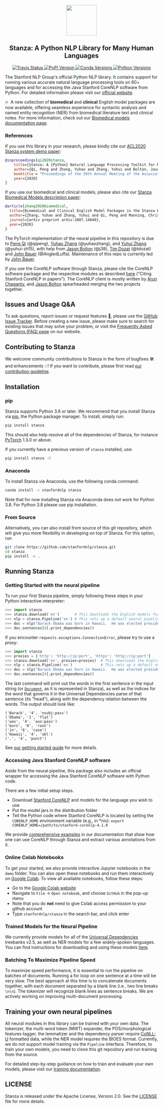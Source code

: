 <div align="center"><img src="https://github.com/stanfordnlp/stanza/raw/dev/images/stanza-logo.png" height="100px"/></div>

<h2 align="center">Stanza: A Python NLP Library for Many Human Languages</h2>

<div align="center">
    <a href="https://travis-ci.com/stanfordnlp/stanza">
        <img alt="Travis Status" src="https://travis-ci.com/stanfordnlp/stanza.svg?token=RPNzRzNDQRoq2x3J2juj&branch=master">
    </a>
    <a href="https://pypi.org/project/stanza/">
        <img alt="PyPI Version" src="https://img.shields.io/pypi/v/stanza?color=blue">
    </a>
    <a href="https://anaconda.org/stanfordnlp/stanza">
        <img alt="Conda Versions" src="https://img.shields.io/conda/vn/stanfordnlp/stanza?color=blue&label=conda">
    </a>
    <a href="https://pypi.org/project/stanza/">
        <img alt="Python Versions" src="https://img.shields.io/pypi/pyversions/stanza?colorB=blue">
    </a>
</div>

The Stanford NLP Group's official Python NLP library. It contains support for running various accurate natural language processing tools on 60+ languages and for accessing the Java Stanford CoreNLP software from Python. For detailed information please visit our [official website](https://stanfordnlp.github.io/stanza/).

🔥 &nbsp;A new collection of **biomedical** and **clinical** English model packages are now available, offering seamless experience for syntactic analysis and named entity recognition (NER) from biomedical literature text and clinical notes. For more information, check out our [Biomedical models documentation page](https://stanfordnlp.github.io/stanza/biomed.html).

### References

If you use this library in your research, please kindly cite our [ACL2020 Stanza system demo paper](https://arxiv.org/abs/2003.07082):

```bibtex
@inproceedings{qi2020stanza,
    title={Stanza: A {Python} Natural Language Processing Toolkit for Many Human Languages},
    author={Qi, Peng and Zhang, Yuhao and Zhang, Yuhui and Bolton, Jason and Manning, Christopher D.},
    booktitle = "Proceedings of the 58th Annual Meeting of the Association for Computational Linguistics: System Demonstrations",
    year={2020}
}
```

If you use our biomedical and clinical models, please also cite our [Stanza Biomedical Models description paper](https://arxiv.org/abs/2007.14640):

```bibtex
@article{zhang2020biomedical,
  title={Biomedical and Clinical English Model Packages in the Stanza Python NLP Library},
  author={Zhang, Yuhao and Zhang, Yuhui and Qi, Peng and Manning, Christopher D. and Langlotz, Curtis P.},
  journal={arXiv preprint arXiv:2007.14640},
  year={2020}
}
```

The PyTorch implementation of the neural pipeline in this repository is due to [Peng Qi](http://qipeng.me) (@qipeng), [Yuhao Zhang](http://yuhao.im) (@yuhaozhang), and [Yuhui Zhang](https://cs.stanford.edu/~yuhuiz/) (@yuhui-zh15), with help from [Jason Bolton](mailto:jebolton@stanford.edu) (@j38), [Tim Dozat](https://web.stanford.edu/~tdozat/) (@tdozat) and [John Bauer](https://www.linkedin.com/in/john-bauer-b3883b60/) (@AngledLuffa). Maintenance of this repo is currently led by [John Bauer](https://www.linkedin.com/in/john-bauer-b3883b60/).

If you use the CoreNLP software through Stanza, please cite the CoreNLP software package and the respective modules as described [here](https://stanfordnlp.github.io/CoreNLP/#citing-stanford-corenlp-in-papers) ("Citing Stanford CoreNLP in papers"). The CoreNLP client is mostly written by [Arun Chaganty](http://arun.chagantys.org/), and [Jason Bolton](mailto:jebolton@stanford.edu) spearheaded merging the two projects together.

## Issues and Usage Q&A

To ask questions, report issues or request features 🤔, please use the [GitHub Issue Tracker](https://github.com/stanfordnlp/stanza/issues). Before creating a new issue, please make sure to search for existing issues that may solve your problem, or visit the [Frequently Asked Questions (FAQ) page](https://stanfordnlp.github.io/stanza/faq.html) on our website.

## Contributing to Stanza

We welcome community contributions to Stanza in the form of bugfixes 🛠️ and enhancements 💡! If you want to contribute, please first read [our contribution guideline](CONTRIBUTING.md).

## Installation

### pip

Stanza supports Python 3.6 or later. We recommend that you install Stanza via [pip](https://pip.pypa.io/en/stable/installing/), the Python package manager. To install, simply run:
```bash
pip install stanza
```
This should also help resolve all of the dependencies of Stanza, for instance [PyTorch](https://pytorch.org/) 1.3.0 or above.

If you currently have a previous version of `stanza` installed, use:
```bash
pip install stanza -U
```

### Anaconda

To install Stanza via Anaconda, use the following conda command:

```bash
conda install -c stanfordnlp stanza
```

Note that for now installing Stanza via Anaconda does not work for Python 3.8. For Python 3.8 please use pip installation.

### From Source

Alternatively, you can also install from source of this git repository, which will give you more flexibility in developing on top of Stanza. For this option, run
```bash
git clone https://github.com/stanfordnlp/stanza.git
cd stanza
pip install -e .
```

## Running Stanza

### Getting Started with the neural pipeline

To run your first Stanza pipeline, simply following these steps in your Python interactive interpreter:

```python
>>> import stanza
>>> stanza.download('en')       # This downloads the English models for the neural pipeline
>>> nlp = stanza.Pipeline('en') # This sets up a default neural pipeline in English
>>> doc = nlp("Barack Obama was born in Hawaii.  He was elected president in 2008.")
>>> doc.sentences[0].print_dependencies()
```

If you encounter `requests.exceptions.ConnectionError`, please try to use a proxy:

```python
>>> import stanza
>>> proxies = {'http': 'http://ip:port', 'https': 'http://ip:port'}
>>> stanza.download('en', proxies=proxies)  # This downloads the English models for the neural pipeline
>>> nlp = stanza.Pipeline('en')             # This sets up a default neural pipeline in English
>>> doc = nlp("Barack Obama was born in Hawaii.  He was elected president in 2008.")
>>> doc.sentences[0].print_dependencies()
```

The last command will print out the words in the first sentence in the input string (or [`Document`](https://stanfordnlp.github.io/stanza/data_objects.html#document), as it is represented in Stanza), as well as the indices for the word that governs it in the Universal Dependencies parse of that sentence (its "head"), along with the dependency relation between the words. The output should look like:

```
('Barack', '4', 'nsubj:pass')
('Obama', '1', 'flat')
('was', '4', 'aux:pass')
('born', '0', 'root')
('in', '6', 'case')
('Hawaii', '4', 'obl')
('.', '4', 'punct')
```

See [our getting started guide](https://stanfordnlp.github.io/stanza/installation_usage.html#getting-started) for more details.

### Accessing Java Stanford CoreNLP software

Aside from the neural pipeline, this package also includes an official wrapper for accessing the Java Stanford CoreNLP software with Python code.

There are a few initial setup steps.

* Download [Stanford CoreNLP](https://stanfordnlp.github.io/CoreNLP/) and models for the language you wish to use
* Put the model jars in the distribution folder
* Tell the Python code where Stanford CoreNLP is located by setting the `CORENLP_HOME` environment variable (e.g., in *nix): `export CORENLP_HOME=/path/to/stanford-corenlp-4.1.0`

We provide [comprehensive examples](https://stanfordnlp.github.io/stanza/corenlp_client.html) in our documentation that show how one can use CoreNLP through Stanza and extract various annotations from it.

### Online Colab Notebooks

To get your started, we also provide interactive Jupyter notebooks in the `demo` folder. You can also open these notebooks and run them interactively on [Google Colab](https://colab.research.google.com). To view all available notebooks, follow these steps:

* Go to the [Google Colab website](https://colab.research.google.com)
* Navigate to `File` -> `Open notebook`, and choose `GitHub` in the pop-up menu
* Note that you do **not** need to give Colab access permission to your github account
* Type `stanfordnlp/stanza` in the search bar, and click enter

### Trained Models for the Neural Pipeline

We currently provide models for all of the [Universal Dependencies](https://universaldependencies.org/) treebanks v2.5, as well as NER models for a few widely-spoken languages. You can find instructions for downloading and using these models [here](https://stanfordnlp.github.io/stanza/models.html).

### Batching To Maximize Pipeline Speed

To maximize speed performance, it is essential to run the pipeline on batches of documents. Running a for loop on one sentence at a time will be very slow. The best approach at this time is to concatenate documents together, with each document separated by a blank line (i.e., two line breaks `\n\n`).  The tokenizer will recognize blank lines as sentence breaks. We are actively working on improving multi-document processing.

## Training your own neural pipelines

All neural modules in this library can be trained with your own data. The tokenizer, the multi-word token (MWT) expander, the POS/morphological features tagger, the lemmatizer and the dependency parser require [CoNLL-U](https://universaldependencies.org/format.html) formatted data, while the NER model requires the BIOES format. Currently, we do not support model training via the `Pipeline` interface. Therefore, to train your own models, you need to clone this git repository and run training from the source.

For detailed step-by-step guidance on how to train and evaluate your own models, please visit our [training documentation](https://stanfordnlp.github.io/stanza/training.html).

## LICENSE

Stanza is released under the Apache License, Version 2.0. See the [LICENSE](https://github.com/stanfordnlp/stanza/blob/master/LICENSE) file for more details.
